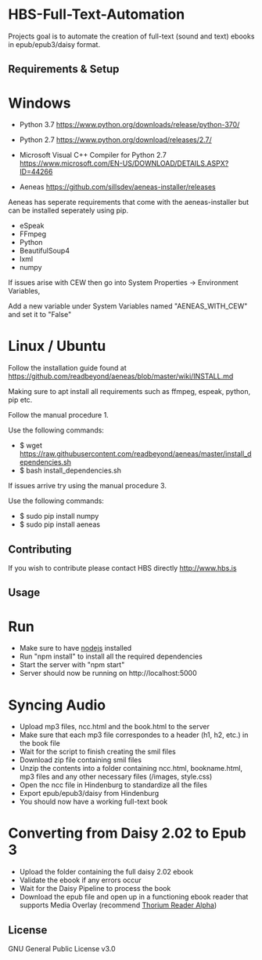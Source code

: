 # HBS-Full-Text-Automation

Projects goal is to automate the creation of full-text (sound and text) ebooks in epub/epub3/daisy format.

## Requirements & Setup

# Windows

- Python 3.7 https://www.python.org/downloads/release/python-370/

- Python 2.7 https://www.python.org/download/releases/2.7/

- Microsoft Visual C++ Compiler for Python 2.7 https://www.microsoft.com/EN-US/DOWNLOAD/DETAILS.ASPX?ID=44266

- Aeneas https://github.com/sillsdev/aeneas-installer/releases

Aeneas has seperate requirements that come with the aeneas-installer but can be installed seperately using pip.

- eSpeak
- FFmpeg
- Python
- BeautifulSoup4
- lxml
- numpy

If issues arise with CEW then go into System Properties -> Environment Variables,

Add a new variable under System Variables named "AENEAS_WITH_CEW" and set it to "False"

# Linux / Ubuntu

Follow the installation guide found at https://github.com/readbeyond/aeneas/blob/master/wiki/INSTALL.md

Making sure to apt install all requirements such as ffmpeg, espeak, python, pip etc.

Follow the manual procedure 1.

Use the following commands:

- $ wget https://raw.githubusercontent.com/readbeyond/aeneas/master/install_dependencies.sh
- $ bash install_dependencies.sh

If issues arrive try using the manual procedure 3.

Use the following commands:

- $ sudo pip install numpy
- $ sudo pip install aeneas

## Contributing

If you wish to contribute please contact HBS directly http://www.hbs.is

## Usage

# Run
- Make sure to have [nodejs](https://nodejs.org/en/download/) installed
- Run "npm install" to install all the required dependencies
- Start the server with "npm start"
- Server should now be running on http://localhost:5000

# Syncing Audio
- Upload mp3 files, ncc.html and the book.html to the server
- Make sure that each mp3 file correspondes to a header (h1, h2, etc.) in the book file
- Wait for the script to finish creating the smil files
- Download zip file containing smil files
- Unzip the contents into a folder containing ncc.html, bookname.html, mp3 files and any other necessary files (/images, style.css)
- Open the ncc file in Hindenburg to standardize all the files
- Export epub/epub3/daisy from Hindenburg
- You should now have a working full-text book

# Converting from Daisy 2.02 to Epub 3
- Upload the folder containing the full daisy 2.02 ebook
- Validate the ebook if any errors occur
- Wait for the Daisy Pipeline to process the book
- Download the epub file and open up in a functioning ebook reader that supports Media Overlay (recommend [Thorium Reader Alpha](https://github.com/edrlab/thorium-reader/releases/tag/latest-windows))

## License

GNU General Public License v3.0
